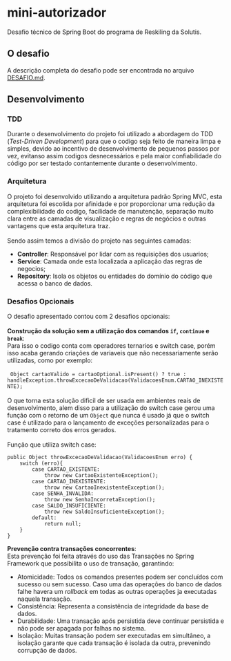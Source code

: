 # mini-autorizador
Desafio técnico de Spring Boot do programa de Reskiling da Solutis.

## O desafio
A descrição completa do desafio pode ser encontrada no arquivo [DESAFIO.md](https://github.com/anatartari/mini-autorizador/blob/main/DESAFIO.md).

## Desenvolvimento

### TDD
Durante o desenvolvimento do projeto foi utilizado a abordagem do TDD (_Test-Driven Development_) para que o codigo
seja feito de maneira limpa e simples, devido ao incentivo de desenvolvimento de pequenos passos por vez, evitanso assim
codigos desnecessários e pela maior confiabilidade do código por ser testado contantemente durante o desenvolvimento.

### Arquitetura

O projeto foi desenvolvido utilizando a arquitetura padrão Spring MVC, esta arquitetura foi escolida por afinidade e
por proporcionar uma redução da complexibilidade do codigo, facilidade de manutenção, separação muito clara entre as 
camadas de visualização e regras de negócios e outras vantagens que esta arquitetura traz. 
<br/><br/>
Sendo assim temos a divisão do projeto nas seguintes camadas:
 * **Controller**: Responsável por lidar com as requisições dos usuarios;
 * **Service**: Camada onde esta localizada a aplicação das regras de negocios;
 * **Repository**: Isola os objetos ou entidades do domínio do código que acessa o banco de dados.

### Desafios Opcionais
O desafio apresentado contou com 2 desafios opcionais:
<br/><br/>
**Construção da solução sem a utilização dos comandos `if`, `continue` e `break`**:<br/>
Para isso o codigo conta com operadores ternarios e switch case, porém isso acaba gerando criações de variaveis que
não necessariamente serão utilizadas, como por exemplo: <br/><br/>
``` Object cartaoValido = cartaoOptional.isPresent() ? true : handleException.throwExcecaoDeValidacao(ValidacoesEnum.CARTAO_INEXISTENTE);```
<br/><br/>
O que torna esta solução dificil de ser usada em ambientes reais de desenvolvimento, alem disso para a utilização do
switch case gerou uma função com o retorno de um `Object` que nunca é usado já que o switch case é utilizado para o
lançamento de exceções personalizadas para o tratamento correto dos erros gerados.
<br/><br/>
Função que utiliza switch case: 
```
public Object throwExcecaoDeValidacao(ValidacoesEnum erro) {
    switch (erro){
        case CARTAO_EXISTENTE:
            throw new CartaoExistenteException();
        case CARTAO_INEXISTENTE:
            throw new CartaoInexistenteException();
        case SENHA_INVALIDA:
            throw new SenhaIncorretaException();
        case SALDO_INSUFICIENTE:
            throw new SaldoInsuficienteException();
        default:
            return null;
    }
}
```

**Prevenção contra transações concorrentes**:<br/>
Esta prevenção foi feita através do uso das Transações no Spring Framework que possibilita o uso de transação,
garantindo:
* Atomicidade: Todos os comandos presentes podem ser concluídos com sucesso ou sem sucesso. Caso uma das operações do
banco de dados falhe havera um _rollback_ em todas as outras operações ja executadas naquela transação.
* Consistência: Representa a consistência de integridade da base de dados.
* Durabilidade: Uma transação após persistida deve continuar persistida e não pode ser apagada por 
falhas no sistema.
* Isolação: Muitas transação podem ser executadas em simultâneo, a isolação garante que cada transação 
é isolada da outra, prevenindo corrupção de dados.
 
